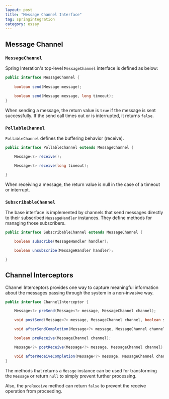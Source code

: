 ```yaml
---
layout: post
title: "Message Channel Interface"
tag: springintegration
category: essay
---
```


## Message Channel

### `MessageChannel`

Spring Interation's top-level `MessageChannel` interface is defined as below:

```java
public interface MessageChannel {
    
    boolean send(Message message);
    
    boolean send(Message message, long timeout);
}
```

When sending a message, the return value is `true` if the message is sent successfully. If the send call times out or is interrupted, it returns `false`.

### `PollableChannel`

`PollableChannel` defines the buffering behavior (receive).

```java
public interface PollableChannel extends MessageChannel {

    Message<?> receive();

    Message<?> receive(long timeout);

}
```

When receiving a message, the return value is null in the case of a timeout or interrupt.

### `SubscribableChannel`

The base interface is implemented by channels that send messages directly to their subscribed `MessageHandler` instances. They define methods for managing those subscribers.

```java
public interface SubscribableChannel extends MessageChannel {

    boolean subscribe(MessageHandler handler);

    boolean unsubscribe(MessageHandler handler);

}
```

## Channel Interceptors

Channel Interceptors provides one way to capture meaningful information about the messages passing through the system in a non-invasive way. 

```java
public interface ChannelInterceptor {

    Message<?> preSend(Message<?> message, MessageChannel channel);

    void postSend(Message<?> message, MessageChannel channel, boolean sent);

    void afterSendCompletion(Message<?> message, MessageChannel channel, boolean sent, Exception ex);

    boolean preReceive(MessageChannel channel);

    Message<?> postReceive(Message<?> message, MessageChannel channel);

    void afterReceiveCompletion(Message<?> message, MessageChannel channel, Exception ex);
}
```

The methods that returns a `Messge` instance can be used for transforming the `Message` or return `null` to simply prevent further processing. 

Also, the `preReceive` method can return `false` to prevent the receive operation from proceeding.